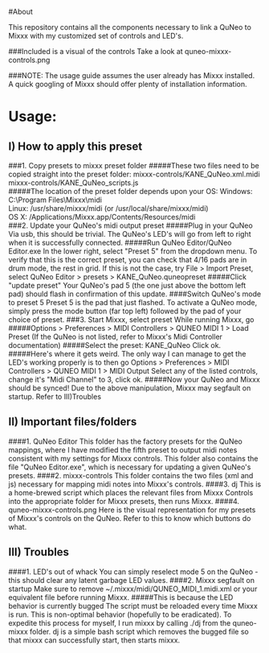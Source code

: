 #About

This repository contains all the components necessary to link a QuNeo to Mixxx with
my customized set of controls and LED's.

###Included is a visual of the controls
Take a look at quneo-mixxx-controls.png

###NOTE: The usage guide assumes the user already has Mixxx installed.
A quick googling of Mixxx should offer plenty of installation information.

# Usage:
## I) How to apply this preset
###1. Copy presets to mixxx preset folder
#####These two files need to be copied straight into the preset folder:
mixxx-controls/KANE_QuNeo.xml.midi   
mixxx-controls/KANE_QuNeo_scripts.js   
#####The location of the preset folder depends upon your OS:
Windows: C:\Program Files\Mixxx\midi    
Linux: /usr/share/mixxx/midi (or /usr/local/share/mixxx/midi)    
OS X: /Applications/Mixxx.app/Contents/Resources/midi    
###2. Update your QuNeo's midi output preset
#####Plug in your QuNeo
Via usb, this should be trivial. The QuNeo's LED's will go from left to right
when it is successfully connected.
#####Run QuNeo Editor/QuNeo Editor.exe
In the lower right, select "Preset 5" from the dropdown menu. To verify that this is
the correct preset, you can check that 4/16 pads are in drum mode, the rest in grid.
If this is not the case, try
File > Import Preset, select
QuNeo Editor > presets > KANE_QuNeo.quneopreset
#####Click "update preset"
Your QuNeo's pad 5 (the one just above the bottom left pad) should flash in
confirmation of this update.
####Switch QuNeo's mode to preset 5
Preset 5 is the pad that just flashed. To activate a QuNeo mode, simply press the
mode button (far top left) followed by the pad of your choice of preset.
###3. Start Mixxx, select preset
While running Mixxx, go
#####Options > Preferences > MIDI Controllers > QUNEO MIDI 1 > Load Preset
(If the QuNeo is not listed, refer to Mixxx's Midi Controller documentation)
#####Select the preset: KANE_QuNeo
Click ok.
#####Here's where it gets weird.
The only way I can manage to get the LED's working properly is to then go
Options > Preferences > MIDI Controllers > QUNEO MIDI 1 > MIDI Output
Select any of the listed controls, change it's "Midi Channel" to 3, click ok.
#####Now your QuNeo and Mixxx should be synced!
Due to the above manipulation, Mixxx may segfault on startup. Refer to III)Troubles

## II) Important files/folders
####1. QuNeo Editor
This folder has the factory presets for the QuNeo mappings, where I have modified
the fifth preset to output midi notes consistent with my settings for Mixxx controls.
This folder also contains the file "QuNeo Editor.exe", which is necessary for
updating a given QuNeo's presets.
####2. mixxx-controls
This folder contains the two files (xml and js) necessary for mapping midi notes into
Mixxx's controls.
####3. dj
This is a home-brewed script which places the relevant files from Mixxx Controls into
the appropriate folder for Mixxx presets, then runs Mixxx.
####4. quneo-mixxx-controls.png
Here is the visual representation for my presets of Mixxx's controls on the QuNeo.
Refer to this to know which buttons do what.

## III) Troubles
####1. LED's out of whack
You can simply reselect mode 5 on the QuNeo - this should clear any latent garbage
LED values.
####2. Mixxx segfault on startup
Make sure to remove ~/.mixxx/midi/QUNEO_MIDI_1.midi.xml
or your equivalent file before running Mixxx.
#####This is because the LED behavior is currently bugged
The script must be reloaded every time Mixxx is run.
This is non-optimal behavior (hopefully to be eradicated).
To expedite this process for myself, I run mixxx by calling ./dj from the
quneo-mixxx folder. dj is a simple bash script which removes the bugged file so that
mixxx can successfully start, then starts mixxx.